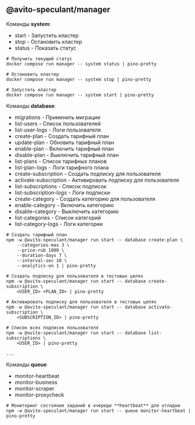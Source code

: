 @avito-speculant/manager
------------------------

Команды **system**:

* start - Запустить кластер
* stop - Остановить кластер
* status - Показать статус

```
# Получить текущий статус
docker compose run manager -- system status | pino-pretty

# Остановить кластер
docker compose run manager -- system stop | pino-pretty

# Запустить кластер
docker compose run manager -- system start | pino-pretty

```

Команды **database**:

* migrations - Применить миграции
* list-users - Список пользователей
* list-user-logs - Логи пользователя
* create-plan - Создать тарифный план
* update-plan - Обновить тарифный план
* enable-plan - Включить тарифный план
* disable-plan - Выключить тарифный план
* list-plans - Список тарифных планов
* list-plan-logs - Логи тарифного плана
* create-subscription - Создать подписку для пользователя
* activate-subscription - Активировать подписку для пользователя
* list-subscriptions - Список подписок
* list-subscription-logs - Логи подписки
* create-category - Создать категорию для пользователя
* enable-category - Включить категорию
* disable-category - Выключить категорию
* list-categories - Список категорий
* list-category-logs - Логи категории

```
# Создать тарифный план
npm -w @avito-speculant/manager run start -- database create-plan \
    --categories-max 3 \
    --price-rub 1000 \
    --duration-days 7 \
    --interval-sec 10 \
    --analytics-on 1 | pino-pretty

# Создать подписку для пользователя в тестовых целях
npm -w @avito-speculant/manager run start -- database create-subscription \
    <USER_ID> <PLAN_ID> | pino-pretty

# Активировать подписку для пользователя в тестовых целях
npm -w @avito-speculant/manager run start -- database activate-subscription \
    <SUBSCRIPTION_ID> | pino-pretty

# Список всех подписок пользователя
npm -w @avito-speculant/manager run start -- database list-subscriptions \
    <USER_ID> | pino-pretty

...
```

Команды **queue**

* monitor-heartbeat
* monitor-business
* monitor-scraper
* monitor-proxycheck

```
# Мониторинг состояния заданий в очереди **heartbeat** для отладки
npm -w @avito-speculant/manager run start -- queue monitor-heartbeat | pino-pretty
```

